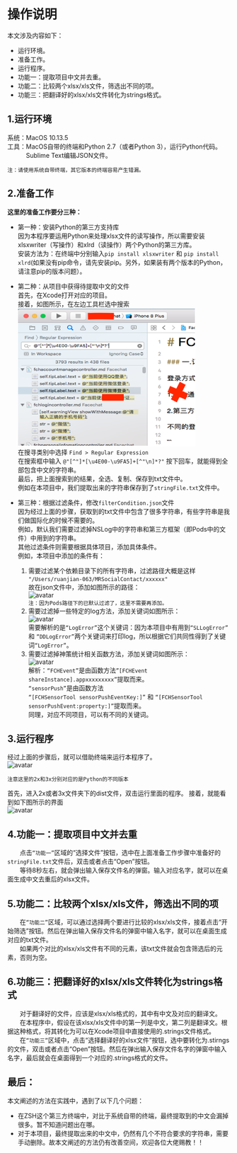 # 操作说明  
本文涉及内容如下：  
- 运行环境。   
- 准备工作。   
- 运行程序。   
- 功能一：提取项目中文并去重。   
- 功能二：比较两个xlsx/xls文件，筛选出不同的项。    
- 功能三：把翻译好的xlsx/xls文件转化为strings格式。   

## 1.运行环境
系统：MacOS 10.13.5  
工具：MacOS自带的终端和Python 2.7（或者Python 3），运行Python代码。  
&#8195;&emsp;&emsp;Sublime Text编辑JSON文件。
```
注：请使用系统自带终端，其它版本的终端容易产生错漏。
```
## 2.准备工作
**这里的准备工作要分三种：**
- 第一种：安装Python的第三方支持库  
因为本程序要运用Python来处理xlsx文件的读写操作，所以需要安装xlsxwriter（写操作）和xlrd（读操作）两个Python的第三方库。  
安装方法为：在终端中分别输入```pip install xlsxwriter``` 和 ```pip install xlrd```(如果没有pip命令，请先安装pip。另外，如果装有两个版本的Python，请注意pip的版本问题）。

- 第二种：从项目中获得待提取中文的文件  
首先，在Xcode打开对应的项目。  
接着，如图所示，在左边工具栏选中搜索  
![avatar](https://github.com/AGrowingEngineer/FilterChineseString/blob/master/PicSources/准备工作2.png)  
在搜寻类别中选择 ```Find > Regular Expression```  
在搜索框中输入 ```@"[^"]*[\u4E00-\u9FA5]+[^"\n]*?"``` 按下回车，就能得到全部包含中文的字符串。  
最后，把上面搜索到的结果，全选、复制、保存到txt文件中。  
例如在本项目中，我们提取出来的字符串保存到了```stringFile.txt```文件中。

- 第三种：根据过滤条件，修改```filterCondition.json```文件  
因为经过上面的步骤，获取到的txt文件中包含了很多字符串，有些字符串是我们做国际化的时候不需要的。  
例如，默认我们需要过滤掉NSLog中的字符串和第三方框架（即Pods中的文件）中用到的字符串。  
其他过滤条件则需要根据具体项目，添加具体条件。  
例如，本项目中添加的条件有：  

  1. 需要过滤某个依赖目录下的所有字符串，过滤路径大概是这样  
```"/Users/ruanjian-063/MRSocialContact/xxxxxx"```  
故在json文件中，添加如图所示的路径：  
![avatar](https://github.com/AGrowingEngineer/FilterChineseString/blob/master/PicSources/准备工作3-1.png)   
```注：因为Pods路径下的已默认过滤了，这里不需要再添加。```  
  2. 需要过滤掉一些特定的log方法，添加关键词如图所示：  
![avatar](https://github.com/AGrowingEngineer/FilterChineseString/blob/master/PicSources/准备工作3-2.png)  
需要解析的是```“LogError”```这个关键词：因为本项目中有用到```“SLLogError”``` 和 ```“DDLogError”```两个关键词来打印log，所以根据它们共同性得到了关键词```“LogError”```。  
  3. 需要过滤掉神策统计相关函数方法，添加关键词如图所示：  
![avatar](https://github.com/AGrowingEngineer/FilterChineseString/blob/master/PicSources/准备工作3-3.png)  
解析：```“FCHEvent”```是由函数方法```”[FCHEvent shareInstance].appxxxxxxxxx”```提取而来。  
```“sensorPush”```是由函数方法  
```“[FCHSensorTool sensorPushEventKey:]”``` 和
```“[FCHSensorTool sensorPushEvent:property:]”```提取而来。  
同理，对应不同项目，可以有不同的关键词。  

## 3.运行程序  
经过上面的步骤后，就可以借助终端来运行本程序了。    
![avatar](https://github.com/AGrowingEngineer/FilterChineseString/blob/master/PicSources/运行.png) 
```
注意这里的2x和3x分别对应的是Python的不同版本
``` 
首先，进入2x或者3x文件夹下的dist文件，双击运行里面的程序。 
接着，就能看到如下图所示的界面  
![avatar](https://github.com/AGrowingEngineer/FilterChineseString/blob/master/PicSources/运行效果.png)  
## 4.功能一：提取项目中文并去重  
&emsp;&emsp;点击```“功能一”```区域的“选择文件”按钮，选中在上面准备工作步骤中准备好的```stringFile.txt```文件后，双击或者点击“Open”按钮。  
&emsp;&emsp;等待8秒左右，就会弹出输入保存文件名的弹窗。输入对应名字，就可以在桌面生成中文去重后的xlsx文件。  

## 5.功能二：比较两个xlsx/xls文件，筛选出不同的项  
&emsp;&emsp;在```“功能二”```区域，可以通过选择两个要进行比较的xlsx/xls文件，接着点击“开始筛选”按钮。然后在弹出输入保存文件名的弹窗中输入名字，就可以在桌面生成对应的txt文件。  
&emsp;&emsp;如果两个对比的xlsx/xls文件有不同的元素，该txt文件就会包含筛选后的元素，否则为空。  

## 6.功能三：把翻译好的xlsx/xls文件转化为strings格式  
&emsp;&emsp;对于翻译好的文件，应该是xlsx/xls格式的，其中有中文及对应的翻译文。  
&emsp;&emsp;在本程序中，假设在该xlsx/xls文件中的第一列是中文，第二列是翻译文。根据这种格式，将其转化为可以在Xcode项目中直接使用的.strings文件格式。  
&emsp;&emsp;在```“功能三”```区域中，点击“选择翻译好的xlsx文件”按钮，选中要转化为.stirngs的文件，双击或者点击“Open”按钮。然后在弹出输入保存文件名字的弹窗中输入名字，最后就会在桌面得到一个对应的.strings格式的文件。  

## 最后：  
本文阐述的方法在实践中，遇到了以下几个问题：  
- 在ZSH这个第三方终端中，对比于系统自带的终端，最终提取到的中文会漏掉很多。暂不知道问题出在哪。   
- 对于本项目，最终提取出来的中文中，仍然有几个不符合要求的字符串，需要手动删除。故本文阐述的方法仍有改善空间，欢迎各位大佬赐教！！   
